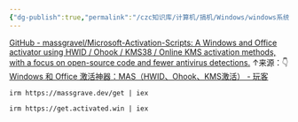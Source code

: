```yaml
---
{"dg-publish":true,"permalink":"/czc知识库/计算机/搞机/Windows/windows系统 最新命令行一条命令激活 github网址 在线激活 手动工具 office激活/","dgPassFrontmatter":true,"created":"2024-06-18T17:45:20.093+08:00","updated":"2024-12-08T12:34:12.963+08:00"}
---
```



[GitHub - massgravel/Microsoft-Activation-Scripts: A Windows and Office activator using HWID / Ohook / KMS38 / Online KMS activation methods, with a focus on open-source code and fewer antivirus detections.](https://github.com/massgravel/Microsoft-Activation-Scripts)
↑来源：👇
[Windows 和 Office 激活神器：MAS（HWID、Ohook、KMS激活） - 玩客](https://wker.com/mas/)

```
irm https://massgrave.dev/get | iex

irm https://get.activated.win | iex
```